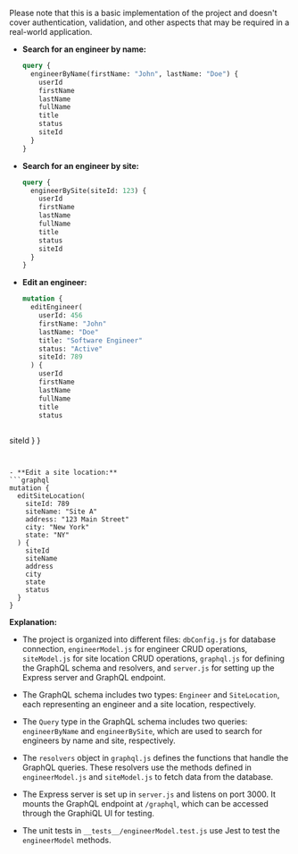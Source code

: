 Please note that this is a basic implementation of the project and doesn't cover authentication, validation, and other aspects that may be required in a real-world application.

- **Search for an engineer by name:**
  ```graphql
  query {
    engineerByName(firstName: "John", lastName: "Doe") {
      userId
      firstName
      lastName
      fullName
      title
      status
      siteId
    }
  }
  ```

- **Search for an engineer by site:**
  ```graphql
  query {
    engineerBySite(siteId: 123) {
      userId
      firstName
      lastName
      fullName
      title
      status
      siteId
    }
  }
  ```

- **Edit an engineer:**
  ```graphql
  mutation {
    editEngineer(
      userId: 456
      firstName: "John"
      lastName: "Doe"
      title: "Software Engineer"
      status: "Active"
      siteId: 789
    ) {
      userId
      firstName
      lastName
      fullName
      title
      status
     

 siteId
    }
  }
  ```


  - **Edit a site location:**
  ```graphql
  mutation {
    editSiteLocation(
      siteId: 789
      siteName: "Site A"
      address: "123 Main Street"
      city: "New York"
      state: "NY"
    ) {
      siteId
      siteName
      address
      city
      state
      status
    }
  }
  ```

  **Explanation:**

- The project is organized into different files: `dbConfig.js` for database connection, `engineerModel.js` for engineer CRUD operations, `siteModel.js` for site location CRUD operations, `graphql.js` for defining the GraphQL schema and resolvers, and `server.js` for setting up the Express server and GraphQL endpoint.

- The GraphQL schema includes two types: `Engineer` and `SiteLocation`, each representing an engineer and a site location, respectively.

- The `Query` type in the GraphQL schema includes two queries: `engineerByName` and `engineerBySite`, which are used to search for engineers by name and site, respectively.

- The `resolvers` object in `graphql.js` defines the functions that handle the GraphQL queries. These resolvers use the methods defined in `engineerModel.js` and `siteModel.js` to fetch data from the database.

- The Express server is set up in `server.js` and listens on port 3000. It mounts the GraphQL endpoint at `/graphql`, which can be accessed through the GraphiQL UI for testing.

- The unit tests in `__tests__/engineerModel.test.js` use Jest to test the `engineerModel` methods.
